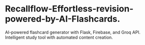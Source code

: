 # Recallflow-Effortless-revision-powered-by-AI-Flashcards.
AI-powered flashcard generator with Flask, Firebase, and Groq API. Intelligent study tool with automated content creation.
